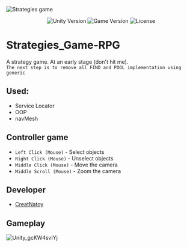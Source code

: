 ![Strategies game](https://user-images.githubusercontent.com/76531899/192984877-d8173d12-ef96-4cb0-a5f9-f6dd9cb374fa.png)

<p align="center">
    <img src="https://img.shields.io/badge/Engine-2021.3.0f1-blueviolet" alt="Unity Version">
    <img src="https://img.shields.io/badge/Version-0.1-blue" alt="Game Version">
    <img src="https://img.shields.io/badge/License-None-success" alt="License">
</p>

# Strategies_Game-RPG
 A strategy game. At an early stage (don't hit me). </br>
 `The next step is to remove all FIND and POOL implementation using generic`
 
## Used:
* Service Locator
* OOP
* navMesh

## Controller game
* `Left Click (Mouse)` - Select objects 
* `Right Click (Mouse)` - Unselect objects  
* `Middle Click (Mouse)` - Move the camera
* `Middle Scroll (Mouse)` - Zoom the camera


## Developer

- [CreatNatoy](https://github.com/CreatNatoy)

## Gameplay

![Unity_gcKW4svIYj](https://user-images.githubusercontent.com/76531899/192988585-565ccb17-b11c-4f33-a2b5-8686aca18723.gif)
